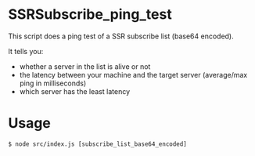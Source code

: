 # SSRSubscribe_ping_test
This script does a ping test of a SSR subscribe list (base64 encoded).  

It tells you:
* whether a server in the list is alive or not
* the latency between your machine and the target server (average/max ping in milliseconds)
* which server has the least latency

# Usage
```
$ node src/index.js [subscribe_list_base64_encoded]
```